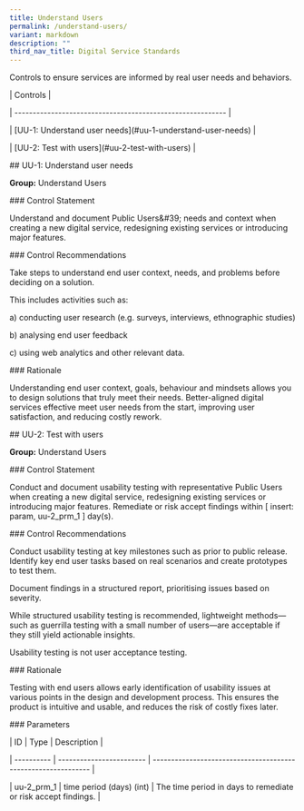 ```yaml
---
title: Understand Users
permalink: /understand-users/
variant: markdown
description: ""
third_nav_title: Digital Service Standards
---
```

<p>Controls to ensure services are informed by real user needs and behaviors.</p>
<p>| Controls |</p>
<p>| ---------------------------------------------------------- |</p>
<p>| [UU-1: Understand user needs](#uu-1-understand-user-needs) |</p>
<p>| [UU-2: Test with users](#uu-2-test-with-users) |</p>
<p>## UU-1: Understand user needs</p>
<p><strong>Group:</strong> Understand Users</p>
<p>### Control Statement</p>
<p>Understand and document Public Users&amp;#39; needs and context when creating
a new digital service, redesigning existing services or introducing major
features.</p>
<p>### Control Recommendations</p>
<p>Take steps to understand end user context, needs, and problems before
deciding on a solution.</p>
<p>This includes activities such as:</p>
<p>a) conducting user research (e.g. surveys, interviews, ethnographic studies)</p>
<p>b) analysing end user feedback</p>
<p>c) using web analytics and other relevant data.</p>
<p>### Rationale</p>
<p>Understanding end user context, goals, behaviour and mindsets allows you
to design solutions that truly meet their needs. Better-aligned digital
services effective meet user needs from the start, improving user satisfaction,
and reducing costly rework.</p>
<p>## UU-2: Test with users</p>
<p><strong>Group:</strong> Understand Users</p>
<p>### Control Statement</p>
<p>Conduct and document usability testing with representative Public Users
when creating a new digital service, redesigning existing services or introducing
major features. Remediate or risk accept findings within [ insert: param,
uu-2_prm_1 ] day(s).</p>
<p>### Control Recommendations</p>
<p>Conduct usability testing at key milestones such as prior to public release.
Identify key end user tasks based on real scenarios and create prototypes
to test them.</p>
<p>Document findings in a structured report, prioritising issues based on
severity.</p>
<p>While structured usability testing is recommended, lightweight methods—such
as guerrilla testing with a small number of users—are acceptable if they
still yield actionable insights.</p>
<p>Usability testing is not user acceptance testing.</p>
<p>### Rationale</p>
<p>Testing with end users allows early identification of usability issues
at various points in the design and development process. This ensures the
product is intuitive and usable, and reduces the risk of costly fixes later.</p>
<p>### Parameters</p>
<p>| ID | Type | Description |</p>
<p>| ---------- | ------------------------ | -------------------------------------------------------------
|</p>
<p>| uu-2_prm_1 | time period (days) (int) | The time period in days to remediate
or risk accept findings. |</p>
<p></p>